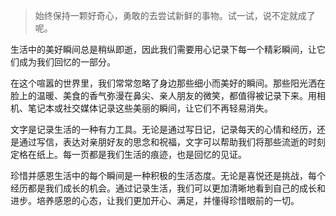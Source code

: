 > 始终保持一颗好奇心，勇敢的去尝试新鲜的事物。试一试，说不定就成了呢。

生活中的美好瞬间总是稍纵即逝，因此我们需要用心记录下每一个精彩瞬间，让它们成为我们回忆的一部分。

在这个喧嚣的世界里，我们常常忽略了身边那些细小而美好的瞬间。那些阳光洒在脸上的温暖、美食的香气弥漫在鼻尖、亲人朋友的微笑，都值得被记录下来。用相机、笔记本或社交媒体记录这些美丽的瞬间，让它们不再轻易消失。

文字是记录生活的一种有力工具。无论是通过写日记，记录每天的心情和经历，还是通过写信，表达对亲朋好友的思念和祝福，文字可以帮助我们将那些流逝的时刻定格在纸上。每一页都是我们生活的痕迹，也是回忆的见证。

珍惜并感恩生活中的每个瞬间是一种积极的生活态度。无论是喜悦还是挑战，每个经历都是我们成长的机会。通过记录生活，我们可以更加清晰地看到自己的成长和进步。培养感恩的心态，让我们更加开心、满足，并懂得珍惜眼前的一切。